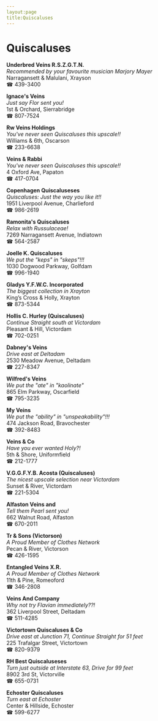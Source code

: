 ```yaml
---
layout:page
title:Quiscaluses
---
```

# Quiscaluses

**Underbred Veins R.S.Z.G.T.N.**  
_Recommended by your favourite musician Marjory Mayer_  
Narragansett & Malulani, Xrayson  
☎ 439-3400



**Ignace's Veins**  
_Just say Flor sent you!_  
1st & Orchard, Sierrabridge  
☎ 807-7524



**Rw Veins Holdings**  
_You've never seen Quiscaluses this upscale!!_  
Williams & 6th, Oscarson  
☎ 233-6638



**Veins & Rabbi**  
_You've never seen Quiscaluses this upscale!!_  
4 Oxford Ave, Papaton  
☎ 417-0704



**Copenhagen Quiscaluseses**  
_Quiscaluses: Just the way you like it!!_  
1951 Liverpool Avenue, Charlieford  
☎ 986-2619



**Ramonita's Quiscaluses**  
_Relax with Russulaceae!_  
7269 Narragansett Avenue, Indiatown  
☎ 564-2587



**Joelle K. Quiscaluses**  
_We put the "keps" in "skeps"!!!_  
1030 Dogwood Parkway, Golfdam  
☎ 996-1940



**Gladys Y.F.W.C. Incorporated**  
_The biggest collection in Xrayton_  
King’s Cross & Holly, Xrayton  
☎ 873-5344



**Hollis C. Hurley (Quiscaluses)**  
_Continue Straight south at Victordam_  
Pleasant & Hill, Victordam  
☎ 702-0251



**Dabney's Veins**  
_Drive east at Deltadam_  
2530 Meadow Avenue, Deltadam  
☎ 227-8347



**Wilfred's Veins**  
_We put the "ate" in "kaolinate"_  
865 Elm Parkway, Oscarfield  
☎ 795-3235



**My Veins**  
_We put the "ability" in "unspeakability"!!!_  
474 Jackson Road, Bravochester  
☎ 392-8483



**Veins & Co**  
_Have you ever wanted Holy?!_  
5th & Shore, Uniformfield  
☎ 212-1777



**V.G.G.F.Y.B. Acosta (Quiscaluses)**  
_The nicest upscale selection near Victordam_  
Sunset & River, Victordam  
☎ 221-5304



**Alfaston Veins and**  
_Tell them Pearl sent you!_  
662 Walnut Road, Alfaston  
☎ 670-2011



**Tr & Sons (Victorson)**  
_A Proud Member of Clothes Network_  
Pecan & River, Victorson  
☎ 426-1595



**Entangled Veins X.R.**  
_A Proud Member of Clothes Network_  
11th & Pine, Romeoford  
☎ 346-2808



**Veins And Company**  
_Why not try Flavian immediately??!_  
362 Liverpool Street, Deltadam  
☎ 511-4285



**Victortown Quiscaluses & Co**  
_Drive east at Junction 71, Continue Straight for 51 feet_  
225 Trafalgar Street, Victortown  
☎ 820-9379



**RH Best Quiscaluseses**  
_Turn just outside at Interstate 63, Drive for 99 feet_  
8902 3rd St, Victorville  
☎ 655-0731



**Echoster Quiscaluses**  
_Turn east at Echoster_  
Center & Hillside, Echoster  
☎ 599-6277



